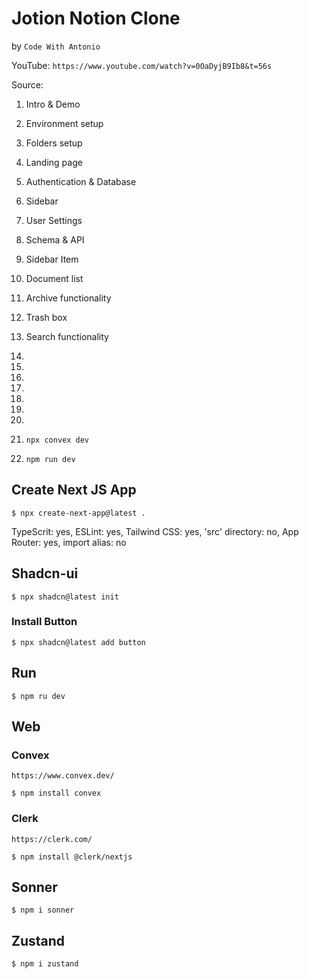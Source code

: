 # Jotion Notion Clone
by `Code With Antonio`

YouTube: `https://www.youtube.com/watch?v=0OaDyjB9Ib8&t=56s`

Source: 

01. Intro & Demo
02. Environment setup
03. Folders setup
04. Landing page
05. Authentication & Database
06. Sidebar
07. User Settings
08. Schema & API
09. Sidebar Item
10. Document list
11. Archive functionality
12. Trash box
13. Search functionality
14.
15.
16.
17.
18.
19.
20.


1. `npx convex dev`
2. `npm run dev`


## Create Next JS App

`$ npx create-next-app@latest .`

TypeScrit: yes, ESLint: yes, Tailwind CSS: yes, 'src' directory: no, App Router: yes, import alias: no

## Shadcn-ui

`$ npx shadcn@latest init`

### Install Button

`$ npx shadcn@latest add button`

## Run

`$ npm ru dev`

## Web

### Convex

`https://www.convex.dev/`

`$ npm install convex`

### Clerk

`https://clerk.com/`

`$ npm install @clerk/nextjs`

## Sonner

`$ npm i sonner`

## Zustand

`$ npm i zustand`